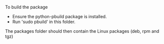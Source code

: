 To build the package

- Ensure the python-pbuild package is installed.
- Run 'sudo pbuild' in this folder.

The packages folder should then contain the Linux packages (deb, rpm and tgz)

